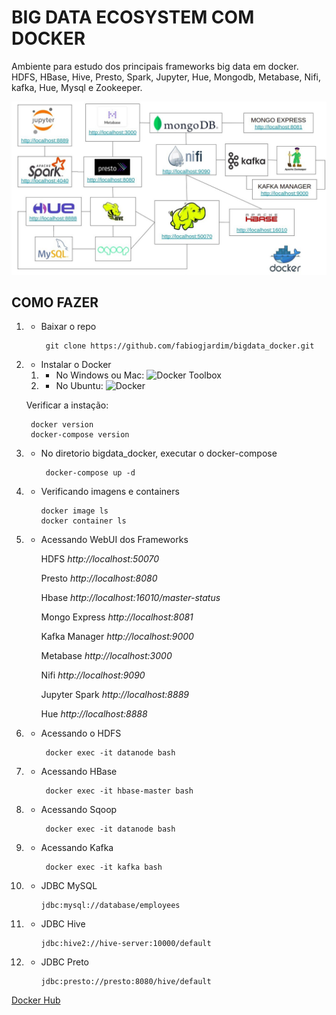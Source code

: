 # BIG DATA ECOSYSTEM COM DOCKER

Ambiente para estudo dos principais frameworks big data em docker.
<br> HDFS, HBase, Hive, Presto, Spark, Jupyter, Hue, Mongodb, Metabase, Nifi, kafka, Hue, Mysql e Zookeeper.
<br>  

![Ecossistema](ecosystem.jpeg)

## COMO FAZER

1. - Baixar o repo
    
          git clone https://github.com/fabiogjardim/bigdata_docker.git

2. - Instalar o Docker
  
   1. - No Windows ou Mac:
   ![Docker Toolbox](https://docs.docker.com/toolbox/overview/)
   
   2. - No Ubuntu:
   ![Docker](https://docs.docker.com/install/linux/docker-ce/ubuntu/)
      
   Verificar a instação:
   
        docker version
        docker-compose version
 
3. - No diretorio bigdata_docker, executar o docker-compose
   
          docker-compose up -d
        
4. - Verificando imagens e containers
 
         docker image ls
         docker container ls
       
5. - Acessando WebUI dos Frameworks
 
      HDFS *http://localhost:50070*
      
      Presto *http://localhost:8080*
    
      Hbase *http://localhost:16010/master-status*
    
      Mongo Express *http://localhost:8081*
    
      Kafka Manager *http://localhost:9000*
    
      Metabase *http://localhost:3000*
    
      Nifi *http://localhost:9090*
      
      Jupyter Spark *http://localhost:8889*
    
      Hue *http://localhost:8888*

6. - Acessando o HDFS

          docker exec -it datanode bash

7. - Acessando HBase

          docker exec -it hbase-master bash

8. - Acessando Sqoop

          docker exec -it datanode bash
        
9. - Acessando Kafka

          docker exec -it kafka bash

10. - JDBC MySQL

          jdbc:mysql://database/employees

11. - JDBC Hive

          jdbc:hive2://hive-server:10000/default

12. - JDBC Preto

          jdbc:presto://presto:8080/hive/default
      

[Docker Hub](https://hub.docker.com/u/fjardim)
